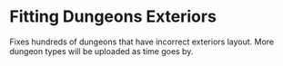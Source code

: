 # Fitting Dungeons Exteriors
 Fixes hundreds of dungeons that have incorrect exteriors layout.
More dungeon types will be uploaded as time goes by.
